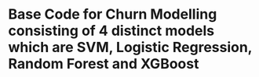 # Base Code for Churn Modelling consisting of 4 distinct models which are SVM, Logistic Regression, Random Forest and XGBoost
